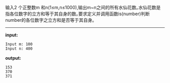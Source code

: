 输入2 个正整数m 和n(1&le;m,n&le;1000),输出m~n之间的所有水仙花数｡水仙花数是指各位数字的立方和等于其自身的数｡要求定义并调用函数is(number)判断number的各位数字之立方和是否等于其自身｡
****
**input:**
```
Input m: 100
Input n: 400
```
**output:**
```
153
370
371
```